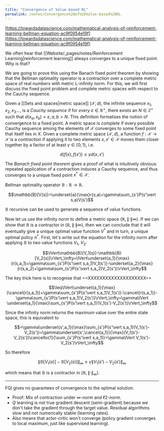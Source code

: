 ```yaml
---
title: "Convergence of Value-based RL"
permalink: /notes/Convergence%20of%20Value-based%20RL
---
```


[https://towardsdatascience.com/mathematical-analysis-of-reinforcement-learning-bellman-equation-ac9f0954e19f](https://towardsdatascience.com/mathematical-analysis-of-reinforcement-learning-bellman-equation-ac9f0954e19f)

We often hear that [[Website/_pages/notes/Reinforcement Learning|reinforcement learning]] always converges to a unique fixed point. Why is that?

We are going to prove this using the Banach fixed point theorem by showing that the Bellman optimality operator is a contraction over a complete metric space of real numbers with metric L-infinity norm. For this, we will first discuss the fixed point problem and complete metric spaces with respect to the Cauchy sequence.

Given a [[Sets and spaces|metric space]] $(\mathcal{X}, d)$, the infinite sequence $x_1,x_2,x_3...,$ is a *Cauchy sequence* if for *every* $\varepsilon\in\mathbb{R}^+$, there exists an $N\in\mathbb{Z}^+$ such that $d(x_a,x_b)<\varepsilon,a,b>N$. This definition formalises the notion of convergence to a fixed point. A metric space is *complete* if every possible Cauchy sequence among the elements of $\mathcal{X}$ converges to some fixed point that itself lies in $X$. Given a complete metric space $(\mathcal{X},d)$, a function $f:\mathcal{X}\rightarrow \mathcal{X}$ is a *contraction* if applying it to two elements $x,x'\in\mathcal{X}$ moves them closer together by a factor of at least $\gamma\in[0,1)$, i.e.

$$d(f(x),f(x'))\leq\gamma d(x,x')$$

The *Banach fixed point theorem* gives a proof of what is intuitively obvious: repeated application of a contraction induces a Cauchy sequence, and thus converges to a unique fixed point $x^\ast\in\mathcal{X}$.

Bellman optimality operator $\mathbb{B}:\mathbb{R}\rightarrow\mathbb{R}$.

$$\mathbb{B}[V(s)]=\underset{a}{\max}r(s,a)+\gamma\sum_{s'}P(s'\vert s,a)V(s')$$

$\mathbb{B}$ recursive can be used to generate a sequence of value functions. 

Now let us use the infinity norm to define a metric space $(\mathbb{R},\lVert\cdot\rVert\infty)$. If we can show that $\mathbb{B}$ is a contractor in $(\mathbb{R},\lVert\cdot\rVert\infty)$, then we can conclude that it will eventually give a unique optimal value function $V^\ast$ and in turn, a unique optimal policy $\pi^\ast$. First, let's write out the equation for the infinity norm after applying $\mathbb{B}$ to two value functions $V_1$, $V_2$:

$$\lVert\mathbb{B}[V_1(s)]-\mathbb{B}[V_2(s)]\rVert_\infty=\lVert\underset{a_1}{\max}(r(s,a_1)+\gamma\sum_{s'}P(s'\vert s,a_1)V_1(s'))-\underset{a_2}{\max}(r(s,a_2)+\gamma\sum_{s'}P(s'\vert s,a_2)V_2(s'))\rVert_\infty$$

The key trick here is to recognise that ==XXXXXXXXXXXXXXXXXXXX==

$$\leq\lVert\underset{a_1}{\max}(\cancel{r(s,a_1)}+\gamma\sum_{s'}P(s'\vert s,a_1)V_1(s'))-\cancel{r(s,a_1)}-\gamma\sum_{s'}P(s'\vert s,a_1)V_2(s'))\rVert_\infty=\gamma\lVert \underset{a_1}{\max}\sum_{s'}P(s'\vert s,a_1)(V_1(s')-V_2(s'))\rVert_\infty$$

Since the infinity norm returns the maximum value over the entire state space, this is equivalent to

$$=\gamma\underset{s',a_1}{\max}\sum_{s'}P(s'\vert s,a_1)(V_1(s')-V_2(s'))=\gamma\underset{s',\cancel{a_1}}{\max}(V_1(s')-V_2(s'))\cancelto{1}{\sum_{s'}P(s'\vert s,a_1)}=\gamma\lVert V_1(s')-V_2(s')\rVert_\infty$$

So therefore

$$\lVert\mathbb{B}[V_1(s)]-\mathbb{B}[V_2(s)]\rVert_\infty\leq\gamma\lVert V_1(s')-V_2(s')\rVert_\infty$$

which means that $\mathbb{B}$ is a contractor in $(\mathbb{R},\lVert\cdot\rVert_\infty)$.


---

FQI gives no guarantees of convergence to the optimal solution.
- Proof: Mix of contraction under $\infty$-norm and $\ell 2$-norm.
- $Q$ learning is not true gradient descent (semi-gradient) because we don't take the gradient through the target value. Residual algorithms slow and not numerically stable (learning rates).
- Also means that actor-critic won't converge (policy gradient converges to local maximum, just like supervised learning).